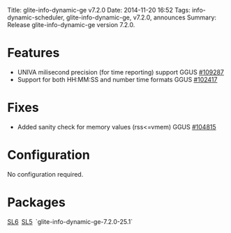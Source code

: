 Title: glite-info-dynamic-ge v7.2.0
Date: 2014-11-20 16:52
Tags: info-dynamic-scheduler, glite-info-dynamic-ge, v7.2.0, announces
Summary: Release glite-info-dynamic-ge version 7.2.0.

<link rel="stylesheet" type="text/css" media="screen" href="/theme/css/bootstraped.css">

# Features #
* UNIVA milisecond precision (for time reporting) support
    <span class="label label-info" style="margin-right:3px">
        <span class="text">GGUS</span> <a href="https://ggus.eu/index.php?mode=ticket_info&ticket_id=109287" target="_blank">#109287</a></span>
* Support for both HH:MM:SS and number time formats
    <span class="label label-info" style="margin-right:3px">
        <span class="text">GGUS</span> <a href="https://ggus.eu/index.php?mode=ticket_info&ticket_id=102417" target="_blank">#102417</a></span>

# Fixes #
* Added sanity check for memory values (rss<=vmem)
    <span class="label label-info" style="margin-right:3px">
        <span class="text">GGUS</span> <a href="https://ggus.eu/index.php?mode=ticket_info&ticket_id=104815" target="_blank">#104815</a></span>

# Configuration #
No configuration required.

# Packages #
<span class="label label-info" style="margin-right:3px">
    <a href="http://download.opensuse.org/repositories/home:/aloga:/ge-utils/sl6/noarch/glite-info-dynamic-ge-7.2.0-25.1.noarch.rpm">SL6</a></span>
<span class="label label-info" style="margin-right:3px">
    <a href="http://download.opensuse.org/repositories/home:/aloga:/ge-utils/sl5/noarch/glite-info-dynamic-ge-7.2.0-25.1.noarch.rpm">SL5</a></span>
`glite-info-dynamic-ge-7.2.0-25.1`
